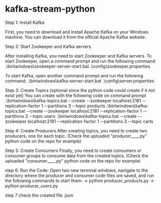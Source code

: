 # kafka-stream-python

Step 1: Install Kafka

First, you need to download and install Apache Kafka on your Windows machine. You can download it from the official Apache Kafka website.

Step 2: Start Zookeeper and Kafka servers

After installing Kafka, you need to start Zookeeper and Kafka servers. To start Zookeeper, open a command prompt and run the following command:
.\bin\windows\zookeeper-server-start.bat .\config\zookeeper.properties

To start Kafka, open another command prompt and run the following command:
.\bin\windows\kafka-server-start.bat .\config\server.properties

Step 3: Create Topics 
(optional since the python code could create if it not exist yet)
You can create with the following code on command prompt
.\bin\windows\kafka-topics.bat --create --zookeeper localhost:2181 --replication-factor 1 --partitions 3 --topic products
.\bin\windows\kafka-topics.bat --create --zookeeper localhost:2181 --replication-factor 1 --partitions 3 --topic users
.\bin\windows\kafka-topics.bat --create --zookeeper localhost:2181 --replication-factor 1 --partitions 3 --topic carts

Step 4: Create Producers
After creating topics, you need to create two producers, one for each topic. (Check the uploaded "producer____.py" python code on the repo for example) 

Step 5: Create Consumers
Finally, you need to create consumers or consumer groups to consume data from the created topics. (Check the uploaded "consumer____.py" python code on the repo for example)

step 6: Run the Code:
Open two new terminal windows, navigate to the directory where the producer and consumer code files are saved, and run the following commands to start them:
-> python producer_products.py
-> python producer_users.py

step 7 check the created file .json
